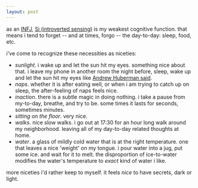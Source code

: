 ```yaml
---
layout: post
---
```


as an [INFJ](https://www.16personalities.com/infj-personality), [Si (introverted sensing)](https://www.psychologyjunkie.com/infj-darkness-understanding-infjs-shadow-functions/)  is my weakest cognitive function. that means i tend to forget -- and at times, forgo -- the day-to-day: sleep, food, etc.

i've come to recognize these necessities as niceties:

- _sunlight_. i wake up and let the sun hit my eyes. something nice about that. i leave my phone in another room the night before, sleep, wake up and let the sun hit my eyes like [Andrew Huberman said](https://www.youtube.com/watch?v=WDv4AWk0J3U&t=292s).
- _naps_. whether it is after eating well, or when i am trying to catch up on sleep, the after-feeling of naps feels nice.
- _inaction_. there is a subtle magic in doing nothing. i take a pause from my-to-day, breathe, and try to be. some times it lasts for seconds, sometimes minutes.
- _sitting on the floor_. very nice.
- _walks_. nice slow walks. i go out at 17:30 for an hour long walk around my neighborhood. leaving all of my day-to-day related thoughts at home.
- _water_. a glass of mildly cold water that is at the right temperature. one that leaves a nice 'weight' on my tongue. i pour water into a jug, put some ice. and wait for it to melt. the disproportion of ice-to-water modifies the water's temperature to _exact_ kind of water i like.

more niceties i'd rather keep to myself. it feels _nice_ to have secrets, dark or light.
